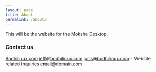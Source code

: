 ```yaml
---
layout: page
title: About
permalink: /about/
---
```


This will be the website for the Moksha Desktop. 

### Contact us

[Bodhilinux.com](http://www.bodhilinux.com)
[jeff@bodhilinux.com](mailto:jeff@bodhilinux.com)
[joris@bodhilinux.com](mailto:joris@jorisvandijk.com) - Website related inquiries 
[email@domain.com](mailto:email@domain.com)

